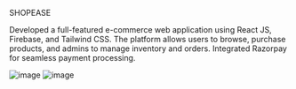 SHOPEASE

Developed a full-featured e-commerce web application using React JS, Firebase, and Tailwind CSS. The platform allows users to browse, purchase products, and admins to manage inventory and orders. Integrated Razorpay for seamless payment processing.

![image](https://github.com/user-attachments/assets/e7fcffad-09ad-4f8b-b936-81a142015efc)
![image](https://github.com/user-attachments/assets/c6e77d1d-f77b-4aae-8cfe-0207602eabba)



